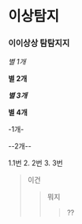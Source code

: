 # 이상탐지
### 이이상상 탐탐지지

*별 1개*

**별 2개**

***별 3개***

****별 4개****

-1개-

--2개--

1.1번
2. 2번
3.  3번

> 이건
> > 뭐지
> > > ??
